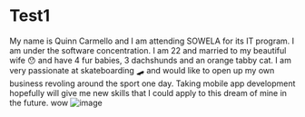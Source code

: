 # Test1
My name is Quinn Carmello and I am attending SOWELA for its IT program. I am under the software concentration. I am 22 and married to my beautiful wife 😯 and have 4 fur babies, 3 dachshunds and an orange tabby cat. I am very passionate at skateboarding 🛹 and would like to open up my own business revoling around the sport one day. Taking mobile app development hopefully will give me new skills that I could apply to this dream of mine in the future. wow
![image](https://github.com/QCarmello/Test1/assets/157525781/3a841bb0-262a-41f1-bbcd-c70803422a20)
